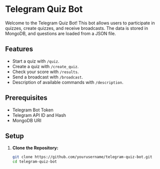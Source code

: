 # Telegram Quiz Bot

Welcome to the Telegram Quiz Bot! This bot allows users to participate in quizzes, create quizzes, and receive broadcasts. The data is stored in MongoDB, and questions are loaded from a JSON file.

## Features
- Start a quiz with `/quiz`.
- Create a quiz with `/create_quiz`.
- Check your score with `/results`.
- Send a broadcast with `/broadcast`.
- Description of available commands with `/description`.

## Prerequisites
- Telegram Bot Token
- Telegram API ID and Hash
- MongoDB URI

## Setup

1. **Clone the Repository:**
   ```bash
   git clone https://github.com/yourusername/telegram-quiz-bot.git
   cd telegram-quiz-bot

